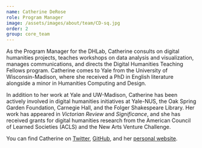 ```yaml
---
name: Catherine DeRose
role: Program Manager
image: /assets/images/about/team/CD-sq.jpg
order: 2
group: core_team
---
```


As the Program Manager for the DHLab, Catherine consults on digital humanities projects, teaches workshops on data analysis and visualization, manages communications, and directs the Digital Humanities Teaching Fellows program. Catherine comes to Yale from the University of Wisconsin-Madison, where she received a PhD in English literature alongside a minor in Humanities Computing and Design. 

In addition to her work at Yale and UW-Madison, Catherine has been actively involved in digital humanities initiatives at Yale-NUS, the Oak Spring Garden Foundation, Carnegie Hall, and the Folger Shakespeare Library. Her work has appeared in *Victorian Review* and *Significance*, and she has received grants for digital humanities research from the American Council of Learned Societies (ACLS) and the New Arts Venture Challenge. 

You can find Catherine on [Twitter](https://twitter.com/catderose), [GitHub](https://github.com/cderose), and her [personal website](http://www.catherinederose.com/).
